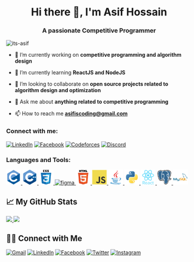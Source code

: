 <h1 align="center">Hi there 👋, I'm Asif Hossain</h1>
<h3 align="center">A passionate Competitive Programmer</h3>

<p align="left"> <img src="https://komarev.com/ghpvc/?username=its-asif&label=Profile%20views&color=0e75b6&style=flat-square" alt="its-asif" /> </p>

- 🔭 I’m currently working on **competitive programming and algorithm design**

- 🌱 I’m currently learning **ReactJS and NodeJS**

- 👯 I’m looking to collaborate on **open source projects related to algorithm design and optimization**

- 💬 Ask me about **anything related to competitive programming**

- 📫 How to reach me **asifiscoding@gmail.com**

<h3 align="left">Connect with me:</h3>
<p align="left">
<a href="https://linkedin.com/in/asif-hossain-61793b15b" target="_blank"><img align="center" src="https://img.shields.io/badge/-Asif_Hossain-blue?style=flat-square&logo=Linkedin&logoColor=white&link=https://www.linkedin.com/in/asif-hossain-61793b15b/" alt="LinkedIn"/></a>
<a href="https://www.facebook.com/asifiscoding" target="_blank"><img align="center" src="https://img.shields.io/badge/-Asifiscoding-blueviolet?style=flat-square&logo=Facebook&logoColor=white&link=https://www.facebook.com/asifiscoding" alt="Facebook"/></a>
<a href="https://codeforces.com/profile/pinik" target="_blank"><img align="center" src="https://img.shields.io/badge/-pinik-orange?style=flat-square&logo=Codeforces&logoColor=white&link=https://codeforces.com/profile/pinik" alt="Codeforces"/></a>
<a href="https://discord.gg/Asif#0077" target="_blank"><img align="center" src="https://img.shields.io/badge/-Asif%230077-blueviolet?style=flat-square&logo=Discord&logoColor=white&link=https://discord.gg/Asif#0077" alt="Discord"/></a>
</p>


<h3 align="left">Languages and Tools:</h3>
<p align="left"> <a href="https://www.cprogramming.com/" target="_blank" rel="noreferrer"> <img src="https://raw.githubusercontent.com/devicons/devicon/master/icons/c/c-original.svg" alt="c" width="40" height="40"/> </a> 
<a href="https://www.w3schools.com/cpp/" target="_blank" rel="noreferrer"> <img src="https://raw.githubusercontent.com/devicons/devicon/master/icons/cplusplus/cplusplus-original.svg" alt="cplusplus" width="40" height="40"/> </a> 
<a href="https://www.w3schools.com/css/" target="_blank" rel="noreferrer"> <img src="https://raw.githubusercontent.com/devicons/devicon/master/icons/css3/css3-original-wordmark.svg" alt="css3" width="40" height="40"/> </a> 
<a href="https://www.figma.com/" target="_blank" rel="noreferrer"> <img src="https://www.vectorlogo.zone/logos/figma/figma-icon.svg" alt="figma" width="40" height="40"/> </a> 
<a href="https://www.w3.org/html/" target="_blank" rel="noreferrer"> <img src="https://raw.githubusercontent.com/devicons/devicon/master/icons/html5/html5-original-wordmark.svg" alt="html5" width="40" height="40"/> </a> 
<a href="https://developer.mozilla.org/en-US/docs/Web/JavaScript" target="_blank" rel="noreferrer"> <img src="https://raw.githubusercontent.com/devicons/devicon/master/icons/javascript/javascript-original.svg" alt="javascript" width="40" height="40"/> </a> 
<a href="https://www.java.com" target="_blank" rel="noreferrer"> <img src="https://raw.githubusercontent.com/devicons/devicon/master/icons/java/java-original.svg" alt="java" width="40" height="40"/> </a> 
<a href="https://www.python.org" target="_blank" rel="noreferrer"> <img src="https://raw.githubusercontent.com/devicons/devicon/master/icons/python/python-original.svg" alt="python" width="40" height="40"/> </a>
<a href="https://reactjs.org/" target="_blank" rel="noreferrer"> <img src="https://raw.githubusercontent.com/devicons/devicon/master/icons/react/react-original-wordmark.svg" alt="react" width="40" height="40"/> </a> 
<a href="https://www.postgresql.org" target="_blank" rel="noreferrer"> <img src="https://raw.githubusercontent.com/devicons/devicon/master/icons/postgresql/postgresql-original.svg" alt="postgresql" width="40" height="40"/> </a>
<a href="https://www.mysql.com/" target="_blank" rel="noreferrer"> <img src="https://raw.githubusercontent.com/devicons/devicon/master/icons/mysql/mysql-original-wordmark.svg" alt="mysql" width="40" height="40"/> </a>
</p>



## 📈 My GitHub Stats

<p align="left">
<a href="https://github.com/its-asif">
  <img height="180em" src="https://github-readme-stats-eight-theta.vercel.app/api?username=its-asif&show_icons=true&theme=algolia&include_all_commits=true&count_private=true"/>
  <img height="180em" src="https://github-readme-stats-eight-theta.vercel.app/api/top-langs/?username=its-asif&layout=compact&langs_count=8&theme=algolia"/>
</a>
</p>

## 🤝🏻 Connect with Me

<p align="left">
  <a href="mailto:asifiscoding@gmail.com"><img alt="Gmail" src="https://img.shields.io/badge/Gmail-D14836?style=flat&logo=Gmail&logoColor=white" /></a>
  <a href="https://linkedin.com/in/asif-hossain-61793b15b" target="blank"><img alt="LinkedIn" src="https://img.shields.io/badge/LinkedIn-0077B5?style=flat&logo=LinkedIn&logoColor=white" /></a>
  <a href="https://fb.com/asifiscoding" target="blank"><img alt="Facebook" src="https://img.shields.io/badge/Facebook-1877F2?style=flat&logo=Facebook&logoColor=white" /></a>
  <a href="https://twitter.com/AsifIsCoding" target="blank"><img alt="Twitter" src="https://img.shields.io/badge/Twitter-1DA1F2?style=flat&logo=Twitter&logoColor=white" /></a>
  <a href="https://instagram.com/asifiscoding" target="blank"><img alt="Instagram" src="https://img.shields.io/badge/Instagram-E4405F?style=flat&logo=Instagram&logoColor=white" /></a>
</p>
